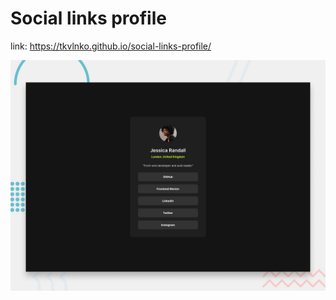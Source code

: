 # Social links profile
link: https://tkvlnko.github.io/social-links-profile/

![Design preview for the Social links profile coding challenge](./design/desktop-preview.jpg)
